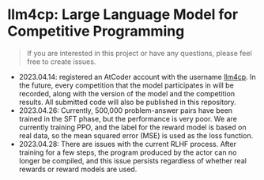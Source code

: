 # llm4cp: Large Language Model for Competitive Programming
> If you are interested in this project or have any questions, please feel free to create issues.


+ 2023.04.14: registered an AtCoder account with the username [llm4cp](https://atcoder.jp/users/llm4cp). In the future, every competition that the model participates in will be recorded, along with the version of the model and the competition results. All submitted code will also be published in this repository.
+ 2023.04.26: Currently, 500,000 problem-answer pairs have been trained in the SFT phase, but the performance is very poor. We are currently training PPO, and the label for the reward model is based on real data, so the mean squared error (MSE) is used as the loss function.
+ 2023.04.28: There are issues with the current RLHF process. After training for a few steps, the program produced by the actor can no longer be compiled, and this issue persists regardless of whether real rewards or reward models are used.
